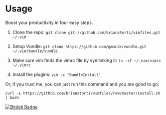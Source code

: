Usage
========

Boost your productivity in four easy steps.

1. Clone the repo:
`git clone git://github.com/brianstorti/vimfiles.git ~/.vim`

2. Setup Vundle:
`git clone https://github.com/gmarik/vundle.git ~/.vim/bundle/vundle`

3. Make sure vim finds the vimrc file by symlinking it:
`ln -sf ~/.vim/vimrc ~/.vimrc`

4. Install the plugins: `vim -c "BundleInstall"`

Or, if you trust me, you can just run this command and you are good to go:
```
curl -L https://github.com/brianstorti/vimfiles/raw/master/install.sh | bash
```


[![Bitdeli Badge](https://d2weczhvl823v0.cloudfront.net/brianstorti/vimfiles/trend.png)](https://bitdeli.com/free "Bitdeli Badge")
